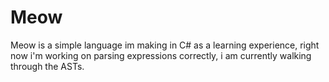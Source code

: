 # Meow
Meow is a simple language im making in C# as a learning experience, right now i'm working on parsing expressions correctly, i am currently walking through the ASTs.